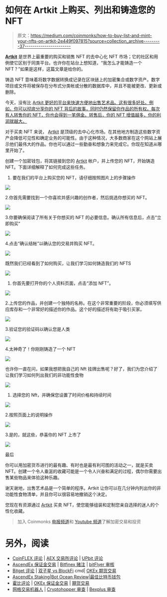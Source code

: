 # 如何在 Artkit 上购买、列出和铸造您的 NFT

> 原文：<https://medium.com/coinmonks/how-to-buy-list-and-mint-your-nfts-on-artkit-2e449f097815?source=collection_archive---------37----------------------->

[**Artkit**](https://artkit.art/) 是世界上最重要的购买和销售 NFT 的去中心化 NFT 市场；它的社区和用例使它区别于同类平台。也许你在站台上想知道，“我怎么才能铸造一个 NFT？”如果是这样，这篇文章是给你的。

铸造 NFT 意味着将数字数据转换成记录在区块链上的加密集合或数字资产。数字项目或文件将被保存在分布式分类帐或分散的数据库中，并且不能被更改、更新或删除。

今天，没有比 [Artkit 更好的平台来快速方便地出售艺术品。这有很多好处。例如，你可以彻底分享你的 NFT 背后的故事，同时仍然保留你作品的所有权。每次有人转售你的 NFT，你也会得到一笔佣金。转售后，你的 NFT 增值越多，你的利润就越大。](https://artkit.art/)

对于买卖 NFT 来说， [Artkit](https://artkit.art/) 是顶级的去中心化市场。在其他地方制造这些数字资产会降低可见性和确定业务的可能性。由于这种情况，大多数商家在这个网站上展示他们最伟大的作品。你也可以通过一些勤奋和想象力来完成它。你现在知道从哪里开始了。

创建一个加密钱包，将其链接到您的 [Artkit](https://artkit.art/) 帐户，并上传您的 NFT，开始铸造 NFT。下面详细解释了如何完成这些任务。

1.  要在我们的平台上购买您的 NFT，请仔细按照图片上的步骤操作

![](img/0956f2daea2435efabbdd6c4bad21ba6.png)

2.你首先需要找到一个你喜欢并感兴趣的创作者，然后挑选你想买的 NFT。

![](img/fc673b6f0c1e0c0b0a2142df1f7c0505.png)

3.你要确保阅读了所有关于你想买的 NFT 的必要信息。确认所有信息后，点击“立即购买”

![](img/f1b3e34507f8962b5c363dc25c4fc843.png)

4.点击“确认结帐”以确认您的交易并购买 NFT。

![](img/78678a9d2bbc5deda6797a1bb442e2d4.png)

既然我们已经看到了如何购买，让我们学习如何铸造我们的 NFTS

![](img/bafe84ffeb80ad445622e37cc8c57c0d.png)

1.  你首先要打开你的个人资料页面，点击“添加 NFT”。

![](img/fd529b225232a3697d9479d5e9e5c8a6.png)

2.上传您的作品，并创建一个独特的名称。在这个非常重要的阶段，你必须填写供应库存和一个非常好的描述你的作品。这个好的描述将有助于吸引买家。

![](img/99c986e269fb1240a066b8186e6ce930.png)

3.验证您的验证码以确认您是人类

![](img/be38bb82d78f8d9987e10d3c7d79161f.png)

4.太神奇了！你刚刚铸造了一个 NFT

![](img/9fa0ab8f23aca21f79c8b9a722bd53b6.png)

也许你一直在问，如果我想把我自己的 Nft 挂牌出售呢？好了，我们为您介绍了
让我们学习如何列出我们的非功能性食物

![](img/a97627ff44d0ba07f6ce1e0aa5d689fc.png)

1.  选择您的 Nft，并确保您设置了时间价格和持续时间

![](img/81f70422c4396baaf78619e6315841ba.png)

2.按照页面上的说明操作

![](img/4de031723eb92a34ce190aafb182c5d1.png)

3.是的，就这些，恭喜你的 NFT 上市了

![](img/fbdb8658c1811a2fafb995560dfceac9.png)

最后

你可以用加密货币进行的最有趣、有时也是最有利可图的活动之一，就是买卖 NFT。创建一个令人垂涎的收藏可能是一个令人兴奋和满足的过程，偶尔你需要出售某些物品来体验这种乐趣。

谢天谢地，出售艺术品是一个简单的程序。Artkit 让你可以在几分钟内列出你的非功能性食物清单，并且你可以很容易地撤销这个决定。

您现在有资源通过 [Artkit](https://artkit.art/) 买卖 NFT，使您能够组装和定制您亲自选择的迷人的个性化收藏。

> 加入 Coinmonks [电报频道](https://t.me/coincodecap)和 [Youtube 频道](https://www.youtube.com/c/coinmonks/videos)了解加密交易和投资

# 另外，阅读

*   [CoinFLEX 评论](https://coincodecap.com/coinflex-review) | [AEX 交易所评论](https://coincodecap.com/aex-exchange-review) | [UPbit 评论](https://coincodecap.com/upbit-review)
*   [AscendEx 保证金交易](https://coincodecap.com/ascendex-margin-trading) | [Bitfinex 赌注](https://coincodecap.com/bitfinex-staking) | [bitFlyer 审核](https://coincodecap.com/bitflyer-review)
*   [Bitget 评论](https://coincodecap.com/bitget-review) | [双子星 vs BlockFi](https://coincodecap.com/gemini-vs-blockfi) cmd| [OKEx 期货交易](https://coincodecap.com/okex-futures-trading)
*   [AscendEx Staking](https://coincodecap.com/ascendex-staking)|[Bot Ocean Review](https://coincodecap.com/bot-ocean-review)|[最佳比特币钱包](https://coincodecap.com/bitcoin-wallets-india)
*   [霍比评论](https://coincodecap.com/huobi-review) | [OKEx 保证金交易](https://coincodecap.com/okex-margin-trading) | [期货交易](https://coincodecap.com/futures-trading)
*   [网格交易机器人](https://coincodecap.com/grid-trading) | [Cryptohopper 审查](/coinmonks/cryptohopper-review-a388ff5bae88) | [Bexplus 审查](https://coincodecap.com/bexplus-review)